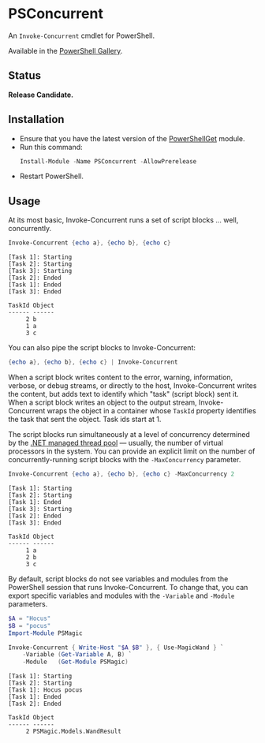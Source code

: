# PSConcurrent

An `Invoke-Concurrent` cmdlet for PowerShell.

Available in the [PowerShell Gallery](https://www.powershellgallery.com/packages/PSConcurrent).

## Status

**Release Candidate.**

## Installation

* Ensure that you have the latest version of the
  [PowerShellGet](https://docs.microsoft.com/en-us/powershell/gallery/psget/get_psget_module)
  module.
* Run this command:
  ```powershell
  Install-Module -Name PSConcurrent -AllowPrerelease
  ```
* Restart PowerShell.

## Usage

At its most basic, Invoke-Concurrent runs a set of script blocks ... well,
concurrently.

```powershell
Invoke-Concurrent {echo a}, {echo b}, {echo c}
```
```
[Task 1]: Starting
[Task 2]: Starting
[Task 3]: Starting
[Task 2]: Ended
[Task 1]: Ended
[Task 3]: Ended

TaskId Object
------ ------
     2 b
     1 a
     3 c
```

You can also pipe the script blocks to Invoke-Concurrent:

```powershell
{echo a}, {echo b}, {echo c} | Invoke-Concurrent
```

When a script block writes content to the error, warning, information, verbose,
or debug streams, or directly to the host, Invoke-Concurrent writes the content,
but adds text to identify which "task" (script block) sent it.  When a script
block writes an object to the output stream, Invoke-Concurrent wraps the object
in a container whose `TaskId` property identifies the task that sent the object.
Task ids start at 1.

The script blocks run simultaneously at a level of concurrency determined by the
[.NET managed thread pool](https://docs.microsoft.com/en-us/dotnet/standard/threading/the-managed-thread-pool)
— usually, the number of virtual processors in the system.  You can provide an
explicit limit on the number of concurrently-running script blocks with the
`-MaxConcurrency` parameter.

```powershell
Invoke-Concurrent {echo a}, {echo b}, {echo c} -MaxConcurrency 2
```
```
[Task 1]: Starting
[Task 2]: Starting
[Task 1]: Ended
[Task 3]: Starting
[Task 2]: Ended
[Task 3]: Ended

TaskId Object
------ ------
     1 a
     2 b
     3 c
```

By default, script blocks do not see variables and modules from the PowerShell
session that runs Invoke-Concurrent.  To change that, you can export specific
variables and modules with the `-Variable` and `-Module` parameters.

```powershell
$A = "Hocus"
$B = "pocus"
Import-Module PSMagic

Invoke-Concurrent { Write-Host "$A $B" }, { Use-MagicWand } `
    -Variable (Get-Variable A, B) `
    -Module   (Get-Module PSMagic)
```
```
[Task 1]: Starting
[Task 2]: Starting
[Task 1]: Hocus pocus
[Task 1]: Ended
[Task 2]: Ended

TaskId Object
------ ------
     2 PSMagic.Models.WandResult
```
